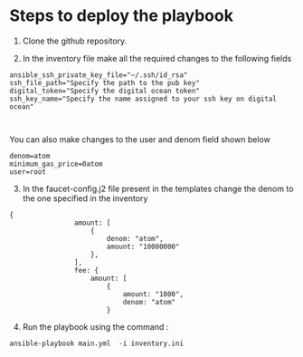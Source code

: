 # Steps to deploy the playbook


1. Clone the github repository.


2. In the inventory file make all the required changes to the following fields
```
ansible_ssh_private_key_file="~/.ssh/id_rsa"
ssh_file_path="Specify the path to the pub key"
digital_token="Specify the digital ocean token"
ssh_key_name="Specify the name assigned to your ssh key on digital ocean"



```
You can also make changes to the user and denom field shown below
```
denom=atom
minimum_gas_price=0atom
user=root
```
3. In the faucet-config.j2 file present in the templates change the denom to the one specified in the inventory
```
{
                amount: [
                    {
                        denom: "atom",
                        amount: "10000000"
                    },
                ],
                fee: {
                    amount: [
                        {
                            amount: "1000",
                            denom: "atom"
                        }

```


4. Run the playbook using the command :
```
ansible-playbook main.yml  -i inventory.ini
```

